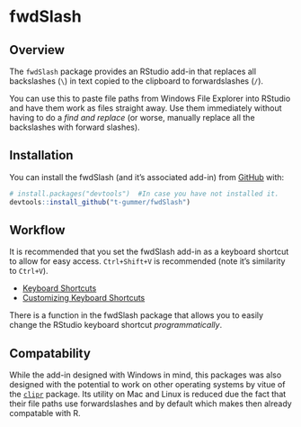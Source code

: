 
<!-- README.md is generated from README.Rmd. Please edit that file -->

# fwdSlash

<!-- badges: start -->

<!-- badges: end -->

## Overview

The `fwdSlash` package provides an RStudio add-in that replaces all
backslashes (`\`) in text copied to the clipboard to forwardslashes
(`/`).

You can use this to paste file paths from Windows File Explorer into
RStudio and have them work as files straight away. Use them immediately
without having to do a *find and replace* (or worse, manually replace
all the backslashes with forward slashes).

## Installation

You can install the fwdSlash (and it’s associated add-in) from
[GitHub](https://github.com/t-gummer/fwdSlash) with:

``` r
# install.packages("devtools")  #In case you have not installed it.
devtools::install_github("t-gummer/fwdSlash")
```

## Workflow

It is recommended that you set the fwdSlash add-in as a keyboard
shortcut to allow for easy access. `Ctrl+Shift+V` is recommended (note
it’s similarity to `Ctrl+V`).

  - [Keyboard
    Shortcuts](https://rstudio.github.io/rstudioaddins/#keyboard-shorcuts)
  - [Customizing Keyboard
    Shortcuts](https://support.rstudio.com/hc/en-us/articles/206382178-Customizing-Keyboard-Shortcuts)

There is a function in the fwdSlash package that allows you to easily
change the RStudio keyboard shortcut *programmatically*.

## Compatability

While the add-in designed with Windows in mind, this packages was also
designed with the potential to work on other operating systems by vitue
of the [`clipr`](https://github.com/mdlincoln/clipr) package. Its
utility on Mac and Linux is reduced due the fact that their file paths
use forwardslashes and by default which makes then already compatable
with R.
